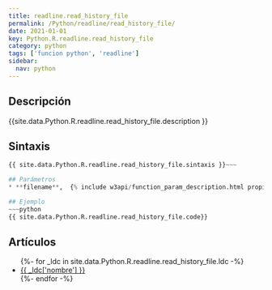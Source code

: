 ```yaml
---
title: readline.read_history_file
permalink: /Python/readline/read_history_file/
date: 2021-01-01
key: Python.R.readline.read_history_file
category: python
tags: ['funcion python', 'readline']
sidebar: 
  nav: python
---
```


## Descripción
{{site.data.Python.R.readline.read_history_file.description }}

## Sintaxis
~~~python
{{ site.data.Python.R.readline.read_history_file.sintaxis }}~~~

## Parámetros
* **filename**,  {% include w3api/function_param_description.html propiedad=site.data.Python.R.readline.read_history_file valor="filename" %}

## Ejemplo
~~~python
{{ site.data.Python.R.readline.read_history_file.code}}
~~~

## Artículos
<ul>
{%- for _ldc in site.data.Python.R.readline.read_history_file.ldc -%}
   <li>
       <a href="{{_ldc['url'] }}">{{ _ldc['nombre'] }}</a>
   </li>
{%- endfor -%}
</ul>
